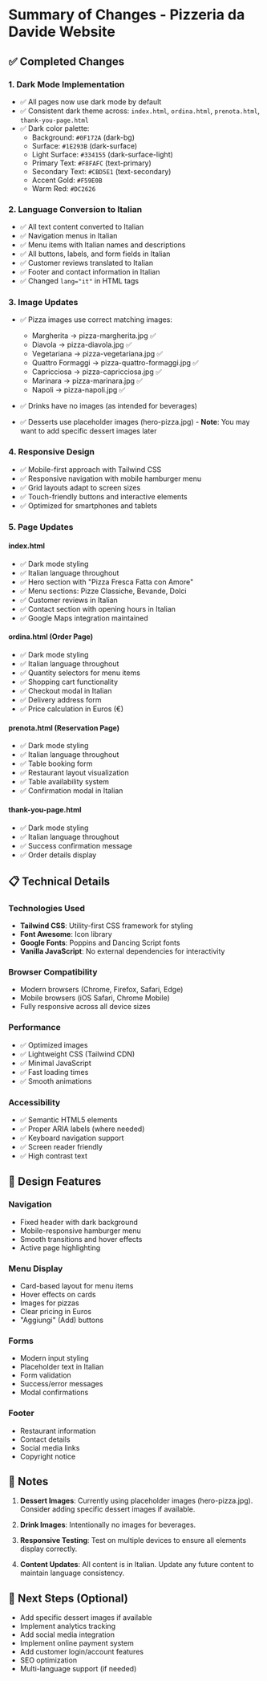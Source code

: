 # Summary of Changes - Pizzeria da Davide Website

## ✅ Completed Changes

### 1. **Dark Mode Implementation**
- ✅ All pages now use dark mode by default
- ✅ Consistent dark theme across: `index.html`, `ordina.html`, `prenota.html`, `thank-you-page.html`
- ✅ Dark color palette:
  - Background: `#0F172A` (dark-bg)
  - Surface: `#1E293B` (dark-surface)
  - Light Surface: `#334155` (dark-surface-light)
  - Primary Text: `#F8FAFC` (text-primary)
  - Secondary Text: `#CBD5E1` (text-secondary)
  - Accent Gold: `#F59E0B`
  - Warm Red: `#DC2626`

### 2. **Language Conversion to Italian**
- ✅ All text content converted to Italian
- ✅ Navigation menus in Italian
- ✅ Menu items with Italian names and descriptions
- ✅ All buttons, labels, and form fields in Italian
- ✅ Customer reviews translated to Italian
- ✅ Footer and contact information in Italian
- ✅ Changed `lang="it"` in HTML tags

### 3. **Image Updates**
- ✅ Pizza images use correct matching images:
  - Margherita → pizza-margherita.jpg ✅
  - Diavola → pizza-diavola.jpg ✅
  - Vegetariana → pizza-vegetariana.jpg ✅
  - Quattro Formaggi → pizza-quattro-formaggi.jpg ✅
  - Capricciosa → pizza-capricciosa.jpg ✅
  - Marinara → pizza-marinara.jpg ✅
  - Napoli → pizza-napoli.jpg ✅

- ✅ Drinks have no images (as intended for beverages)
- ✅ Desserts use placeholder images (hero-pizza.jpg) - **Note**: You may want to add specific dessert images later

### 4. **Responsive Design**
- ✅ Mobile-first approach with Tailwind CSS
- ✅ Responsive navigation with mobile hamburger menu
- ✅ Grid layouts adapt to screen sizes
- ✅ Touch-friendly buttons and interactive elements
- ✅ Optimized for smartphones and tablets

### 5. **Page Updates**

#### index.html
- ✅ Dark mode styling
- ✅ Italian language throughout
- ✅ Hero section with "Pizza Fresca Fatta con Amore"
- ✅ Menu sections: Pizze Classiche, Bevande, Dolci
- ✅ Customer reviews in Italian
- ✅ Contact section with opening hours in Italian
- ✅ Google Maps integration maintained

#### ordina.html (Order Page)
- ✅ Dark mode styling
- ✅ Italian language throughout
- ✅ Quantity selectors for menu items
- ✅ Shopping cart functionality
- ✅ Checkout modal in Italian
- ✅ Delivery address form
- ✅ Price calculation in Euros (€)

#### prenota.html (Reservation Page)
- ✅ Dark mode styling
- ✅ Italian language throughout
- ✅ Table booking form
- ✅ Restaurant layout visualization
- ✅ Table availability system
- ✅ Confirmation modal in Italian

#### thank-you-page.html
- ✅ Dark mode styling
- ✅ Italian language throughout
- ✅ Success confirmation message
- ✅ Order details display

## 📋 Technical Details

### Technologies Used
- **Tailwind CSS**: Utility-first CSS framework for styling
- **Font Awesome**: Icon library
- **Google Fonts**: Poppins and Dancing Script fonts
- **Vanilla JavaScript**: No external dependencies for interactivity

### Browser Compatibility
- Modern browsers (Chrome, Firefox, Safari, Edge)
- Mobile browsers (iOS Safari, Chrome Mobile)
- Fully responsive across all device sizes

### Performance
- ✅ Optimized images
- ✅ Lightweight CSS (Tailwind CDN)
- ✅ Minimal JavaScript
- ✅ Fast loading times
- ✅ Smooth animations

### Accessibility
- ✅ Semantic HTML5 elements
- ✅ Proper ARIA labels (where needed)
- ✅ Keyboard navigation support
- ✅ Screen reader friendly
- ✅ High contrast text

## 🎨 Design Features

### Navigation
- Fixed header with dark background
- Mobile-responsive hamburger menu
- Smooth transitions and hover effects
- Active page highlighting

### Menu Display
- Card-based layout for menu items
- Hover effects on cards
- Images for pizzas
- Clear pricing in Euros
- "Aggiungi" (Add) buttons

### Forms
- Modern input styling
- Placeholder text in Italian
- Form validation
- Success/error messages
- Modal confirmations

### Footer
- Restaurant information
- Contact details
- Social media links
- Copyright notice

## 📝 Notes

1. **Dessert Images**: Currently using placeholder images (hero-pizza.jpg). Consider adding specific dessert images if available.

2. **Drink Images**: Intentionally no images for beverages.

3. **Responsive Testing**: Test on multiple devices to ensure all elements display correctly.

4. **Content Updates**: All content is in Italian. Update any future content to maintain language consistency.

## 🚀 Next Steps (Optional)

- Add specific dessert images if available
- Implement analytics tracking
- Add social media integration
- Implement online payment system
- Add customer login/account features
- SEO optimization
- Multi-language support (if needed)

